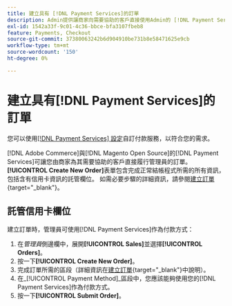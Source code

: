 ```yaml
---
title: 建立具有 [!DNL Payment Services]的訂單
description: Admin提供讓商家向需要協助的客戶直接使用Admin的 [!DNL Payment Services] 完成訂單的功能。
exl-id: 1542a33f-9c01-4c36-bbce-bfa3107fbeb8
feature: Payments, Checkout
source-git-commit: 37380063242b6d904910be731b8e58471625e9cb
workflow-type: tm+mt
source-wordcount: '150'
ht-degree: 0%

---
```


# 建立具有[!DNL Payment Services]的訂單

您可以使用[[!DNL Payment Services] 設定](settings.md)自訂付款服務，以符合您的需求。

[!DNL Adobe Commerce]與[!DNL Magento Open Source]的[!DNL Payment Services]可讓您由商家為其需要協助的客戶直接履行管理員的訂單。 **[!UICONTROL Create New Order]**&#x200B;表單包含完成正常結帳程式所需的所有資訊，包括含有信用卡資訊的託管欄位。 如需必要步驟的詳細資訊，請參閱[建立訂單](https://experienceleague.adobe.com/en/docs/commerce-admin/stores-sales/point-of-purchase/assist/customer-account-create-order){target="_blank"}。

## 託管信用卡欄位

建立訂單時，管理員可使用[!DNL Payment Services]作為付款方式：

1. 在&#x200B;_管理員_&#x200B;側邊欄中，展開&#x200B;**[!UICONTROL Sales]**&#x200B;並選擇&#x200B;**[!UICONTROL Orders]**。
1. 按一下&#x200B;**[!UICONTROL Create New Order]**。
1. 完成訂單所需的區段（詳細資訊在[建立訂單](https://experienceleague.adobe.com/en/docs/commerce-admin/stores-sales/point-of-purchase/assist/customer-account-create-order){target="_blank"}中說明）。
1. 在&#x200B;_[!UICONTROL Payment Method]_區段中，您應該能夠使用您的[!DNL Payment Services]作為付款方式。
1. 按一下&#x200B;**[!UICONTROL Submit Order]**。

